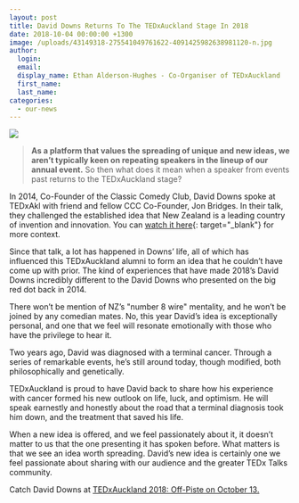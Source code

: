 ```yaml
---
layout: post
title: David Downs Returns To The TEDxAuckland Stage In 2018
date: 2018-10-04 00:00:00 +1300
image: /uploads/43149318-275541049761622-4091425982638981120-n.jpg
author:
  login:
  email:
  display_name: Ethan Alderson-Hughes - Co-Organiser of TEDxAuckland
  first_name:
  last_name:
categories:
  - our-news
---
```


![](/uploads/43149318-275541049761622-4091425982638981120-n.jpg)

> **As a platform that values the spreading of unique and new ideas, we aren’t typically keen on repeating speakers in the lineup of our annual event.** So then what does it mean when a speaker from events past returns to the TEDxAuckland stage?

In 2014, Co-Founder of the Classic Comedy Club, David Downs spoke at TEDxAkl with friend and fellow CCC Co-Founder, Jon Bridges. In their talk, they challenged the established idea that New Zealand is a leading country of invention and innovation. You can [watch it here](https://www.youtube.com/watch?v=AHmLCY3O7_4){: target="_blank"} for more context.

Since that talk, a lot has happened in Downs’ life, all of which has influenced this TEDxAuckland alumni to form an idea that he couldn’t have come up with prior. The kind of experiences that have made 2018’s David Downs incredibly different to the David Downs who presented on the big red dot back in 2014.
<!--base32-c9t6arbb-base32-->

There won’t be mention of NZ’s "number 8 wire" mentality, and he won’t be joined by any comedian mates. No, this year David’s idea is exceptionally personal, and one that we feel will resonate emotionally with those who have the privilege to hear it.

Two years ago, David was diagnosed with a terminal cancer. Through a series of remarkable events, he’s still around today, though modified, both philosophically and genetically.

TEDxAuckland is proud to have David back to share how his experience with cancer formed his new outlook on life, luck, and optimism. He will speak earnestly and honestly about the road that a terminal diagnosis took him down, and the treatment that saved his life.

When a new idea is offered, and we feel passionately about it, it doesn’t matter to us that the one presenting it has spoken before. What matters is that we see an idea worth spreading. David’s new idea is certainly one we feel passionate about sharing with our audience and the greater TEDx Talks community.

Catch David Downs at [TEDxAuckland 2018: Off-Piste on October 13.](https://tedxauckland.com/events/2018/)